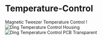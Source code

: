 # Temperature-Control
Magnetic Tweezer Temperature Control
!<Abstract src="https://github.com/UCI-Ding-Lab/Temperature-Control/assets/18509861/171be7df-02b9-424b-ad33-025a89c2c47d" width = "48" />
![Ding Temperature Control Housing](https://github.com/UCI-Ding-Lab/Temperature-Control/assets/18509861/82138039-b1c0-48d2-b1c3-b16cbedd26cc)
![Ding Temperature Control PCB Transparent](https://github.com/UCI-Ding-Lab/Temperature-Control/assets/18509861/287069da-e2cb-484a-8604-a7f40e08ee17)
